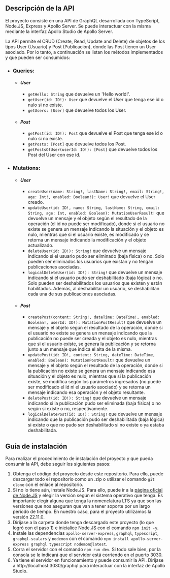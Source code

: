 ## Descripción de la API

El proyecto consiste en una API de GraphQL desarrollada con TypeScript, Node.JS, Express y Apollo Server. Se puede interactuar con la misma mediante la interfaz Apollo Studio de Apollo Server.

La API permite el CRUD (Create, Read, Update and Delete) de objetos de los tipos User (Usuario) y Post (Publicación), donde las Post tienen un User asociado. Por lo tanto, a continuación se listan los métodos implementados y que pueden ser consumidos:
- ### **Queries**:
  - #### *User*
    - ```getHello: String``` que devuelve un 'Hello world!'.
    - ```getUser(id: ID!): User``` que devuelve el User que tenga ese id o nulo si no existe.
    - ```getUsers: [User]``` que devuelve todos los User.
  - #### *Post*
    - ```getPost(id: ID!): Post``` que devuelve el Post que tenga ese id o nulo si no existe.
    - ```getPosts: [Post]``` que devuelve todos los Post.
    - ```getPostsOfUser(userId: ID!): [Post]``` que devuelve todos los Post del User con ese id.
- ### **Mutations**:
  - #### *User*
    - ```createUser(name: String!, lastName: String!, email: String!, age: Int!, enabled: Boolean!): User!``` que devuelve el User creado.
    - ```updateUser(id: ID!, name: String, lastName: String, email: String, age: Int, enabled: Boolean): MutationUserResult!``` que devuelve un mensaje y el objeto según el resultado de la operación (el id no puede ser modificado), donde si el usuario no existe se genera un mensaje indicando la situación y el objeto es nulo, mientras que si el usuario existe, es modificado y se retorna un mensaje indicando la modificación y el objeto actualizado.
    - ```deleteUser(id: ID!): String!``` que devuelve un mensaje indicando si el usuario pudo ser eliminado (baja física) o no. Solo pueden ser eliminados los usuarios que existan y no tengan publicaciones asociadas.
    - ```logicalDeleteUser(id: ID!): String!``` que devuelve un mensaje indicando si el usuario pudo ser deshabilitado (baja lógica) o no. Solo pueden ser deshabilitados los usuarios que existen y están habilitados. Además, al deshabilitar un usuario, se deshabilitan cada una de sus publicaciones asociadas.
  - #### *Post*
    - ```createPost(content: String!, dateTime: DateTime!, enabled: Boolean!, userId: ID!): MutationPostResult!``` que devuelve un mensaje y el objeto según el resultado de la operación, donde si el usuario no existe se genera un mensaje indicando que la publicación no puede ser creada y el objeto es nulo, mientras que si el usuario existe, se genera la publicación y se retorna junto a un mensaje que indica el alta de la misma.
    - ```updatePost(id: ID!, content: String, dateTime: DateTime, enabled: Boolean): MutationPostResult!``` que devuelve un mensaje y el objeto según el resultado de la operación, donde si la publicación no existe se genera un mensaje indicando esa situación y el objeto es nulo, mientras que si la publicación existe, se modifica según los parámetros ingresados (no puede ser modificado el id ni el usuario asociado) y se retorna un mensaje indicando esa operación y el objeto resultante.
    - ```deletePost(id: ID!): String!``` que devuelve un mensaje indicando si la publicación pudo ser eliminada (baja física) o no según si existe o no, respectivamente.
    - ```logicalDeletePost(id: ID!): String!``` que devuelve un mensaje indicando que la publicación pudo ser deshabilitada (baja lógica) si existe o que no pudo ser deshabilitado si no existe o ya estaba deshabilitada.

## Guía de instalación

Para realizar el procedimiento de instalación del proyecto y que pueda consumir la API, debe seguir los siguientes pasos:
1. Obtenga el código del proyecto desde este repositorio. Para ello, puede descargar todo el repositorio como un .zip o utilizar el comando ```git clone``` con el enlace al repositorio.
2. Si no lo tiene aún, instale Node.JS. Para ello, puede ir a la [página oficial de Node.JS](https://nodejs.org/en) y elegir la versión según el sistema operativo que tenga. Es importante elegir alguna que tenga la nomenclatura LTS ya que son las versiones que nos aseguran que van a tener soporte por un largo periodo de tiempo. En nuestro caso, para el proyecto utilizamos la versión 22.11.0.
3. Diríjase a la carpeta donde tenga descargado este proyecto (lo que logró con el paso 1) e inicialice Node.JS con el comando ```npm init -y```.
4. Instale las dependencias ```apollo-server-express```, ```graphql```, ```typescript```, ```graphql-scalars``` y ```nodemon``` con el comando ```npm install apollo-server-express graphql typescript nodemon@latest```.
5. Corra el servidor con el comando ```npm run dev```. Si todo sale bien, por la consola se le indicará que el servidor está corriendo en el puerto 3030.
6. Ya tiene el servidor en funcionamiento y puede consumir la API. Diríjase a http://localhost:3030/graphql para interactuar con la interfaz de Apollo Studio.




